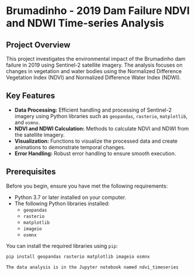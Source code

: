 # Brumadinho - 2019 Dam Failure NDVI and NDWI Time-series Analysis

## Project Overview
This project investigates the environmental impact of the Brumadinho dam failure in 2019 using Sentinel-2 satellite imagery. The analysis focuses on changes in vegetation and water bodies using the Normalized Difference Vegetation Index (NDVI) and Normalized Difference Water Index (NDWI).

## Key Features
- **Data Processing:** Efficient handling and processing of Sentinel-2 imagery using Python libraries such as `geopandas`, `rasterio`, `matplotlib`, and `osmnx`.
- **NDVI and NDWI Calculation:** Methods to calculate NDVI and NDWI from the satellite imagery.
- **Visualization:** Functions to visualize the processed data and create animations to demonstrate temporal changes.
- **Error Handling:** Robust error handling to ensure smooth execution.

## Prerequisites
Before you begin, ensure you have met the following requirements:
- Python 3.7 or later installed on your computer.
- The following Python libraries installed:
  - `geopandas`
  - `rasterio`
  - `matplotlib`
  - `imageio`
  - `osmnx`

You can install the required libraries using `pip`:
```bash
pip install geopandas rasterio matplotlib imageio osmnx

The data analysis is in the Jupyter notebook named ndvi_timeseries
